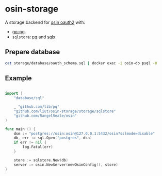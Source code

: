 # osin-storage
A storage backend for [osin oauth2](https://github.com/RangelReale/osin) with:

* [go-pg](https://github.com/go-pg/pg).
* `sqlstore`: [pq](https://github.com/lib/pq) and [sqlx](https://github.com/jmoiron/sqlx)

## Prepare database

```sh
cat storage/database/oauth_schema.sql | docker exec -i osin-db psql -U osin
```

## Example

```go

import (
	"database/sql"

	_ "github.com/lib/pq"
	"github.com/liut/osin-storage/storage/sqlstore"
	"github.com/RangelReale/osin"
)

func main () {
	dsn := "postgres://osin:osin@127.0.0.1:5432/osin?sslmode=disable"
	db, err := sql.Open("postgres", dsn)
	if err != nil {
		log.Fatal(err)
	}

	store := sqlstore.New(db)
	server := osin.NewServer(newOsinConfig(), store)
}

```
